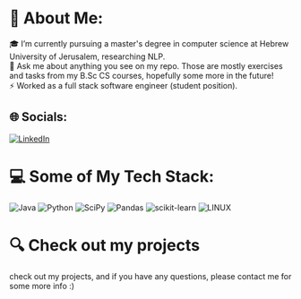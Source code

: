 # 💫 About Me:
:mortar_board: I’m currently pursuing a master's degree in computer science at Hebrew University of Jerusalem,  researching NLP. <br>💬 Ask me about anything you see on my repo. Those are mostly exercises and tasks from my B.Sc CS courses, hopefully some more in the future!<br>⚡ Worked as a full stack software engineer (student position).


## 🌐 Socials:
[![LinkedIn](https://img.shields.io/badge/LinkedIn-%230077B5.svg?logo=linkedin&logoColor=white)](https://linkedin.com/in/maayan-sharon) 

# 💻 Some of My Tech Stack:
![Java](https://img.shields.io/badge/java-%23ED8B00.svg?style=flat&logo=java&logoColor=white) ![Python](https://img.shields.io/badge/python-3670A0?style=flat&logo=python&logoColor=ffdd54) ![SciPy](https://img.shields.io/badge/SciPy-%230C55A5.svg?style=flat&logo=scipy&logoColor=%white) ![Pandas](https://img.shields.io/badge/pandas-%23150458.svg?style=flat&logo=pandas&logoColor=white) ![scikit-learn](https://img.shields.io/badge/scikit--learn-%23F7931E.svg?style=flat&logo=scikit-learn&logoColor=white) ![LINUX](https://img.shields.io/badge/Linux-FCC624?style=flat&logo=linux&logoColor=black)

# :mag: Check out my projects
check out my projects, and if you have any questions, please contact me for some more info :)
  
<!-- Proudly created with GPRM ( https://gprm.itsvg.in ) -->
